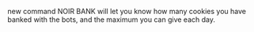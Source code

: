 new command NOIR BANK will let you know how many cookies you have banked with the bots, and the maximum you can give each day.
